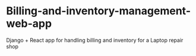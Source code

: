 # Billing-and-inventory-management-web-app
Django + React app for handling billing and inventory for a Laptop repair shop

